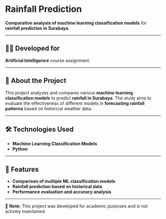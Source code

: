# Rainfall Prediction  

**Comparative analysis of machine learning classification models** for **rainfall prediction in Surabaya**.  

---

## 🧑‍💻 Developed for  
**Artificial Intelligence** course assignment.  

---

## 📖 About the Project  
This project analyzes and compares various **machine learning classification models** to predict **rainfall in Surabaya**. The study aims to evaluate the effectiveness of different models in **forecasting rainfall patterns** based on historical weather data.  

---

## 🛠️ Technologies Used  
- **Machine Learning Classification Models**  
- **Python**  

---

## 🚀 Features  
- **Comparison of multiple ML classification models**  
- **Rainfall prediction based on historical data**  
- **Performance evaluation and accuracy analysis**  

---

📌 **Note:** This project was developed for academic purposes and is not actively maintained.  
